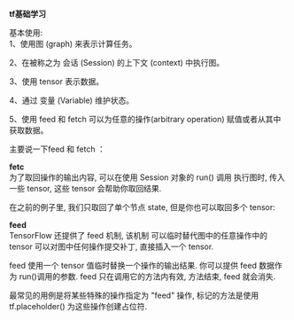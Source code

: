 
**tf基础学习**

基本使用:  
1、使用图 (graph) 来表示计算任务。  

2、在被称之为 会话 (Session) 的上下文 (context) 中执行图。  

3、使用 tensor 表示数据。  

4、通过 变量 (Variable) 维护状态。  

5、使用 feed 和 fetch 可以为任意的操作(arbitrary operation) 赋值或者从其中获取数据。  

主要说一下feed 和 fetch ：  

**fetc**  
为了取回操作的输出内容, 可以在使用 Session 对象的 run() 调用 执行图时, 传入一些 tensor, 这些 tensor 会帮助你取回结果.   

在之前的例子里, 我们只取回了单个节点 state, 但是你也可以取回多个 tensor:  

**feed**  
TensorFlow 还提供了 feed 机制, 该机制 可以临时替代图中的任意操作中的 tensor 可以对图中任何操作提交补丁, 直接插入一个 tensor.  

feed 使用一个 tensor 值临时替换一个操作的输出结果. 你可以提供 feed 数据作为 run()调用的参数. feed 只在调用它的方法内有效, 方法结束, feed 就会消失.  

最常见的用例是将某些特殊的操作指定为 "feed" 操作, 标记的方法是使用 tf.placeholder() 为这些操作创建占位符.
